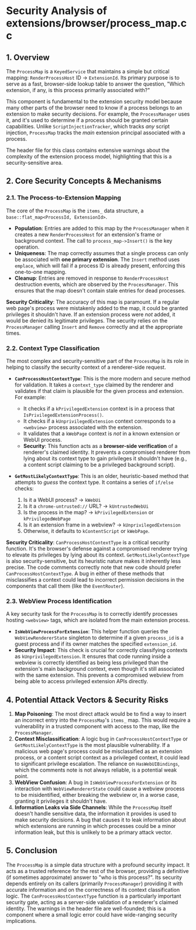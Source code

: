 # Security Analysis of extensions/browser/process_map.cc

## 1. Overview

The `ProcessMap` is a `KeyedService` that maintains a simple but critical mapping: `RenderProcessHost` ID -> `ExtensionId`. Its primary purpose is to serve as a fast, browser-side lookup table to answer the question, "Which extension, if any, is this process primarily associated with?"

This component is fundamental to the extension security model because many other parts of the browser need to know if a process belongs to an extension to make security decisions. For example, the `ProcessManager` uses it, and it's used to determine if a process should be granted certain capabilities. Unlike `ScriptInjectionTracker`, which tracks *any* script injection, `ProcessMap` tracks the *main* extension principal associated with a process.

The header file for this class contains extensive warnings about the complexity of the extension process model, highlighting that this is a security-sensitive area.

## 2. Core Security Concepts & Mechanisms

### 2.1. The Process-to-Extension Mapping

The core of the `ProcessMap` is the `items_` data structure, a `base::flat_map<ProcessId, ExtensionId>`.

-   **Population**: Entries are added to this map by the `ProcessManager` when it creates a new `RenderProcessHost` for an extension's frame or background context. The call to `process_map->Insert()` is the key operation.
-   **Uniqueness**: The map correctly assumes that a single process can only be associated with **one primary extension**. The `Insert` method uses `emplace`, which will fail if a process ID is already present, enforcing this one-to-one mapping.
-   **Cleanup**: Entries are removed in response to `RenderProcessHost` destruction events, which are observed by the `ProcessManager`. This ensures that the map doesn't contain stale entries for dead processes.

**Security Criticality**: The accuracy of this map is paramount. If a regular web page's process were mistakenly added to the map, it could be granted privileges it shouldn't have. If an extension process were *not* added, it would be denied its legitimate privileges. The security relies on the `ProcessManager` calling `Insert` and `Remove` correctly and at the appropriate times.

### 2.2. Context Type Classification

The most complex and security-sensitive part of the `ProcessMap` is its role in helping to classify the security context of a renderer-side request.

-   **`CanProcessHostContextType`**: This is the more modern and secure method for validation. It takes a `context_type` claimed by the renderer and validates if that claim is plausible for the given process and extension. For example:
    -   It checks if a `kPrivilegedExtension` context is in a process that `IsPrivilegedExtensionProcess()`.
    -   It checks if a `kUnprivilegedExtension` context corresponds to a `<webview>` process associated with the extension.
    -   It validates that a `kWebPage` context is *not* in a known extension or WebUI process.
    -   **Security**: This function acts as a **browser-side verification** of a renderer's claimed identity. It prevents a compromised renderer from lying about its context type to gain privileges it shouldn't have (e.g., a content script claiming to be a privileged background script).

-   **`GetMostLikelyContextType`**: This is an older, heuristic-based method that attempts to *guess* the context type. It contains a series of `if/else` checks:
    1.  Is it a WebUI process? -> `kWebUi`
    2.  Is it a `chrome-untrusted://` URL? -> `kUntrustedWebUi`
    3.  Is the process in the map? -> `kPrivilegedExtension` or `kPrivilegedWebPage`
    4.  Is it an extension frame in a webview? -> `kUnprivilegedExtension`
    5.  Otherwise, it defaults to `kContentScript` or `kWebPage`.

**Security Criticality**: `CanProcessHostContextType` is a critical security function. It's the browser's defense against a compromised renderer trying to elevate its privileges by lying about its context. `GetMostLikelyContextType` is also security-sensitive, but its heuristic nature makes it inherently less precise. The code comments correctly note that new code should prefer `CanProcessHostContextType`. A bug in either of these methods that misclassifies a context could lead to incorrect permission decisions in the components that call them (like the `EventRouter`).

### 2.3. WebView Process Identification

A key security task for the `ProcessMap` is to correctly identify processes hosting `<webview>` tags, which are isolated from the main extension process.

-   **`IsWebViewProcessForExtension`**: This helper function queries the `WebViewRendererState` singleton to determine if a given `process_id` is a guest process and if its owner matches the specified `extension_id`.
-   **Security Impact**: This check is crucial for correctly classifying contexts as `kUnprivilegedExtension`. It ensures that code running inside a webview is correctly identified as being less privileged than the extension's main background context, even though it's still associated with the same extension. This prevents a compromised webview from being able to access privileged extension APIs directly.

## 4. Potential Attack Vectors & Security Risks

1.  **Map Poisoning**: The most direct attack would be to find a way to insert an incorrect entry into the `ProcessMap`'s `items_` map. This would require a vulnerability in a trusted component with access to the map, like the `ProcessManager`.
2.  **Context Misclassification**: A logic bug in `CanProcessHostContextType` or `GetMostLikelyContextType` is the most plausible vulnerability. If a malicious web page's process could be misclassified as an extension process, or a content script context as a privileged context, it could lead to significant privilege escalation. The reliance on `HasWebUIBindings`, which the comments note is not always reliable, is a potential weak point.
3.  **WebView Confusion**: A bug in `IsWebViewProcessForExtension` or its interaction with `WebViewRendererState` could cause a webview process to be misidentified, either breaking the webview or, in a worse case, granting it privileges it shouldn't have.
4.  **Information Leaks via Side Channels**: While the `ProcessMap` itself doesn't handle sensitive data, the information it provides is used to make security decisions. A bug that causes it to leak information about which extensions are running in which processes could be a minor information leak, but this is unlikely to be a primary attack vector.

## 5. Conclusion

The `ProcessMap` is a simple data structure with a profound security impact. It acts as a trusted reference for the rest of the browser, providing a definitive (if sometimes approximate) answer to "who is this process?". Its security depends entirely on its callers (primarily `ProcessManager`) providing it with accurate information and on the correctness of its context classification logic. The `CanProcessHostContextType` function is a particularly important security gate, acting as a server-side validation of a renderer's claimed identity. The warnings in the header file are well-founded; this is a component where a small logic error could have wide-ranging security implications.